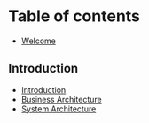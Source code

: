# Table of contents

* [Welcome](README.md)

## Introduction

* [Introduction](introduction/introduction.md)
* [Business Architecture](introduction/quickstart.md)
* [System Architecture](introduction/system-architecture.md)
